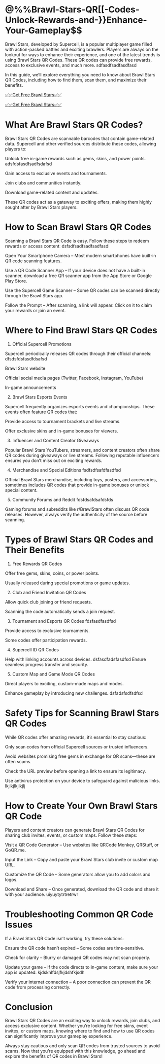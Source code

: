 # @%%Brawl-Stars-QR[[-Codes-Unlock-Rewards-and-}}Enhance-Your-Gameplay$$
Brawl Stars, developed by Supercell, is a popular multiplayer game filled with action-packed battles and exciting brawlers. Players are always on the lookout for ways to enhance their experience, and one of the latest trends is using Brawl Stars QR Codes. These QR codes can provide free rewards, access to exclusive events, and much more. sdfasdfsadfasdfasd

In this guide, we’ll explore everything you need to know about Brawl Stars QR Codes, including how to find them, scan them, and maximize their benefits.

[✅✅Get Free Brawl Stars✅✅](rewards.bestgiftcardusa.com/jkl/131415.html)

[✅✅Get Free Brawl Stars✅✅](rewards.bestgiftcardusa.com/jkl/131415.html)

# What Are Brawl Stars QR Codes?

Brawl Stars QR Codes are scannable barcodes that contain game-related data. Supercell and other verified sources distribute these codes, allowing players to:

Unlock free in-game rewards such as gems, skins, and power points. adsfdsfasdfsadfsdafsd

Gain access to exclusive events and tournaments.

Join clubs and communities instantly.

Download game-related content and updates.

These QR codes act as a gateway to exciting offers, making them highly sought after by Brawl Stars players.

# How to Scan Brawl Stars QR Codes

Scanning a Brawl Stars QR Code is easy. Follow these steps to redeem rewards or access content: dsfsdfsadfsadfsadfasd

Open Your Smartphone Camera – Most modern smartphones have built-in QR code scanning features.

Use a QR Code Scanner App – If your device does not have a built-in scanner, download a free QR scanner app from the App Store or Google Play Store.

Use the Supercell Game Scanner – Some QR codes can be scanned directly through the Brawl Stars app.

Follow the Prompt – After scanning, a link will appear. Click on it to claim your rewards or join an event.

# Where to Find Brawl Stars QR Codes

1. Official Supercell Promotions

Supercell periodically releases QR codes through their official channels: dfsdsfdsfasdfdsafsd

Brawl Stars website

Official social media pages (Twitter, Facebook, Instagram, YouTube)

In-game announcements

2. Brawl Stars Esports Events

Supercell frequently organizes esports events and championships. These events often feature QR codes that:

Provide access to tournament brackets and live streams.

Offer exclusive skins and in-game bonuses for viewers.

3. Influencer and Content Creator Giveaways

Popular Brawl Stars YouTubers, streamers, and content creators often share QR codes during giveaways or live streams. Following reputable influencers ensures you don’t miss out on exciting rewards.

4. Merchandise and Special Editions fsdfsdfsafdfasdfsd

Official Brawl Stars merchandise, including toys, posters, and accessories, sometimes includes QR codes that provide in-game bonuses or unlock special content.

5. Community Forums and Reddit fdsfdsafdsafdsfds

Gaming forums and subreddits like r/BrawlStars often discuss QR code releases. However, always verify the authenticity of the source before scanning.

# Types of Brawl Stars QR Codes and Their Benefits

1. Free Rewards QR Codes

Offer free gems, skins, coins, or power points.

Usually released during special promotions or game updates.

2. Club and Friend Invitation QR Codes

Allow quick club joining or friend requests.

Scanning the code automatically sends a join request.

3. Tournament and Esports QR Codes fdsfasdfasdfsd

Provide access to exclusive tournaments.

Some codes offer participation rewards.

4. Supercell ID QR Codes

Help with linking accounts across devices.
dsfasdfadsfasdfsd
Ensure seamless progress transfer and security.

5. Custom Map and Game Mode QR Codes

Direct players to exciting, custom-made maps and modes.

Enhance gameplay by introducing new challenges. dsfadsfsdfsdfsd

# Safety Tips for Scanning Brawl Stars QR Codes

While QR codes offer amazing rewards, it’s essential to stay cautious:

Only scan codes from official Supercell sources or trusted influencers.

Avoid websites promising free gems in exchange for QR scans—these are often scams.

Check the URL preview before opening a link to ensure its legitimacy.

Use antivirus protection on your device to safeguard against malicious links. lkjlkjlkjlkjlj

# How to Create Your Own Brawl Stars QR Code

Players and content creators can generate Brawl Stars QR Codes for sharing club invites, events, or custom maps. Follow these steps:

Visit a QR Code Generator – Use websites like QRCode Monkey, QRStuff, or GoQR.me.

Input the Link – Copy and paste your Brawl Stars club invite or custom map URL.

Customize the QR Code – Some generators allow you to add colors and logos.

Download and Share – Once generated, download the QR code and share it with your audience. uiyuytytrtretrwr

# Troubleshooting Common QR Code Issues

If a Brawl Stars QR Code isn’t working, try these solutions:

Ensure the QR code hasn’t expired – Some codes are time-sensitive.

Check for clarity – Blurry or damaged QR codes may not scan properly.

Update your game – If the code directs to in-game content, make sure your app is updated. kjdskhlfdsjfkjdshfkjsdh

Verify your internet connection – A poor connection can prevent the QR code from processing correctly.

# Conclusion

Brawl Stars QR Codes are an exciting way to unlock rewards, join clubs, and access exclusive content. Whether you’re looking for free skins, event invites, or custom maps, knowing where to find and how to use QR codes can significantly improve your gameplay experience.

Always stay cautious and only scan QR codes from trusted sources to avoid scams. Now that you’re equipped with this knowledge, go ahead and explore the benefits of QR codes in Brawl Stars!
